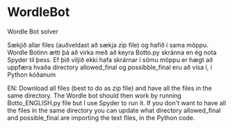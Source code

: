 # WordleBot
Wordle Bot solver

Sækjið allar files (auðveldast að sækja zip file) og hafið í sama möppu. Wordle Botinn ætti þá að virka með að keyra Botto.py skránna en ég nota Spyder til þess. Ef þið viljið ekki hafa skrárnar í sömu möppu er hægt að uppfæra hvaða directory allowed_final og possibble_final eru að vísa í, í Python kóðanum

EN:
Download all files (best to do as zip file) and have all the files in the same directory. The Wordle bot should then work by running Botto_ENGLISH.py file but I use Spyder to run it. If you don't want to have all the files in the same directory you can update what directory allowed_final and possible_final are importing the text files, in the Python code.
